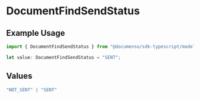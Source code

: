 # DocumentFindSendStatus

## Example Usage

```typescript
import { DocumentFindSendStatus } from "@documenso/sdk-typescript/models/operations";

let value: DocumentFindSendStatus = "SENT";
```

## Values

```typescript
"NOT_SENT" | "SENT"
```